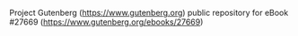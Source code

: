 Project Gutenberg (https://www.gutenberg.org) public repository for eBook #27669 (https://www.gutenberg.org/ebooks/27669)
